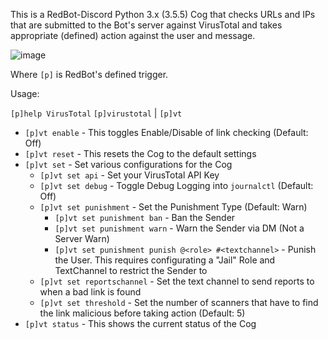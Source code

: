 This is a RedBot-Discord Python 3.x (3.5.5) Cog that checks URLs and IPs that are submitted to the Bot's server against VirusTotal
and takes appropriate (defined) action against the user and message.

![image](https://github.com/Grommish/virustotal/assets/4427558/23aac5ec-d25e-4ed2-b21d-7d70de57121e)


Where `[p]` is RedBot's defined trigger.

Usage:

`[p]help VirusTotal`
`[p]virustotal` | `[p]vt`
- `[p]vt enable` - This toggles Enable/Disable of link checking (Default: Off)
- `[p]vt reset` - This resets the Cog to the default settings
- `[p]vt set` - Set various configurations for the Cog
  - `[p]vt set api` - Set your VirusTotal API Key
  - `[p]vt set debug` - Toggle Debug Logging into `journalctl` (Default: Off)
  - `[p]vt set punishment` - Set the Punishment Type (Default: Warn)
    - `[p]vt set punishment ban` - Ban the Sender
    - `[p]vt set punishment warn` - Warn the Sender via DM (Not a Server Warn)
    - `[p]vt set punishment punish @<role> #<textchannel>` - Punish the User.  This requires configurating a "Jail" Role and TextChannel to restrict the Sender to
  - `[p]vt set reportschannel` - Set the text channel to send reports to when a bad link is found
  - `[p]vt set threshold` - Set the number of scanners that have to find the link malicious before taking action (Default: 5)
- `[p]vt status` - This shows the current status of the Cog


